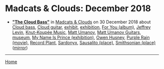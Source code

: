 # Madcats & Clouds: December 2018

 - [**"The Cloud Bass"**](https://madcatsandclouds.com/2018/12/30/the-cloud-bass/) in [Madcats & Clouds](https://madcatsandclouds.com/) on 30 December 2018 about [Cloud bass](../../topics/cloud-bass/index.md), [Cloud guitar](../../topics/cloud-guitar/index.md), [exhibit](../../topics/exhibit/index.md), [exhibition](../../topics/exhibition/index.md), [For You (album)](../../topics/album/for-you/index.md), [Jeffrey Levin](../../topics/jeffrey-levin/index.md), [Knut-Koupée Music](../../topics/knut-koup-e-music/index.md), [Matt Umanov](../../topics/matt-umanov/index.md), [Matt Umanov Guitars](../../topics/matt-umanov-guitars/index.md), [museum](../../topics/museum/index.md), [My Name Is Prince (exhibition)](../../topics/exhibition/my-name-is-prince/index.md), [Owen Husney](../../topics/owen-husney/index.md), [Purple Rain (movie)](../../topics/movie/purple-rain/index.md), [Record Plant](../../topics/record-plant/index.md), [Sardonyx](../../topics/sardonyx/index.md), [Sausalito (place)](../../topics/place/sausalito/index.md), [Smithsonian (place)](../../topics/place/smithsonian/index.md) ([mirror](https://web.archive.org/web/*/https://madcatsandclouds.com/2018/12/30/the-cloud-bass/))

----

[Home](./)
